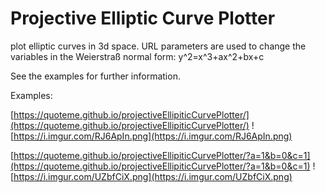 # Projective Elliptic Curve Plotter

plot elliptic curves in 3d space. URL parameters are used to change the
variables in the Weierstraß normal form: y^2=x^3+ax^2+bx+c

See the examples for further information.

Examples:

[https://quoteme.github.io/projectiveEllipiticCurvePlotter/](https://quoteme.github.io/projectiveEllipiticCurvePlotter/)
![https://i.imgur.com/RJ6ApIn.png](https://i.imgur.com/RJ6ApIn.png)

[https://quoteme.github.io/projectiveEllipiticCurvePlotter/?a=1&b=0&c=1](https://quoteme.github.io/projectiveEllipiticCurvePlotter/?a=1&b=0&c=1)
![https://i.imgur.com/UZbfCiX.png](https://i.imgur.com/UZbfCiX.png)

